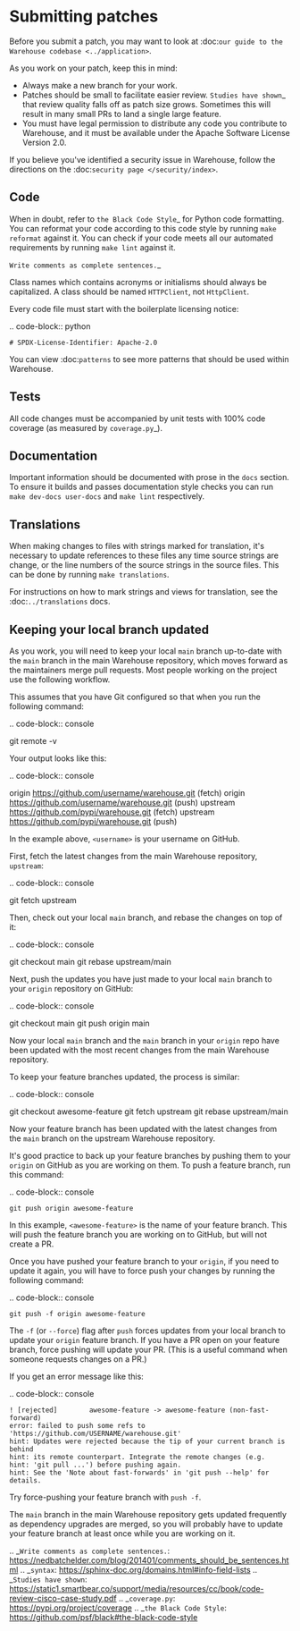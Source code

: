 Submitting patches
==================

Before you submit a patch, you may want to look at :doc:`our guide to the
Warehouse codebase <../application>`.

As you work on your patch, keep this in mind:

* Always make a new branch for your work.
* Patches should be small to facilitate easier review. `Studies have shown`_
  that review quality falls off as patch size grows. Sometimes this will result
  in many small PRs to land a single large feature.
* You must have legal permission to distribute any code you contribute to
  Warehouse, and it must be available under the Apache Software License Version
  2.0.

If you believe you've identified a security issue in Warehouse, follow the
directions on the :doc:`security page </security/index>`.

Code
----

When in doubt, refer to `the Black Code Style`_ for Python code formatting. You
can reformat your code according to this code style by running ``make reformat``
against it. You can check if your code meets all our automated requirements by
running ``make lint`` against it.

`Write comments as complete sentences.`_

Class names which contains acronyms or initialisms should always be
capitalized. A class should be named ``HTTPClient``, not ``HttpClient``.

Every code file must start with the boilerplate licensing notice:

.. code-block:: python

    # SPDX-License-Identifier: Apache-2.0

You can view :doc:`patterns` to see more patterns that should be used within
Warehouse.


Tests
-----

All code changes must be accompanied by unit tests with 100% code coverage (as
measured by `coverage.py`_).


Documentation
-------------

Important information should be documented with prose in the ``docs`` section.
To ensure it builds and passes documentation style checks you can run
``make dev-docs user-docs`` and ``make lint`` respectively.


Translations
------------

When making changes to files with strings marked for translation, it's
necessary to update references to these files any time source strings are change, or the
line numbers of the source strings in the source files. This can be done by running ``make translations``.

For instructions on how to mark strings and views for translation,
see the :doc:`../translations` docs.


Keeping your local branch updated
---------------------------------

As you work, you will need to keep your local ``main`` branch up-to-date with
the ``main`` branch in the main Warehouse repository, which moves forward as
the maintainers merge pull requests. Most people working on the project use
the following workflow.

This assumes that you have Git configured so that when you run the following
command:

.. code-block:: console

  git remote -v

Your output looks like this:

.. code-block:: console

  origin  https://github.com/username/warehouse.git (fetch)
  origin  https://github.com/username/warehouse.git (push)
  upstream  https://github.com/pypi/warehouse.git (fetch)
  upstream  https://github.com/pypi/warehouse.git (push)


In the example above, ``<username>`` is your username on GitHub.

First, fetch the latest changes from the main Warehouse repository,
``upstream``:

.. code-block:: console

  git fetch upstream

Then, check out your local ``main`` branch, and rebase the changes on top of
it:

.. code-block:: console

  git checkout main
  git rebase upstream/main

Next, push the updates you have just made to your local ``main`` branch to
your ``origin`` repository on GitHub:

.. code-block:: console

  git checkout main
  git push origin main

Now your local ``main`` branch and the ``main`` branch in your ``origin``
repo have been updated with the most recent changes from the main Warehouse
repository.

To keep your feature branches updated, the process is similar:

.. code-block:: console

   git checkout awesome-feature
   git fetch upstream
   git rebase upstream/main

Now your feature branch has been updated with the latest changes from the
``main`` branch on the upstream Warehouse repository.

It's good practice to back up your feature branches by pushing them to your
``origin`` on GitHub as you are working on them. To push a feature branch,
run this command:

.. code-block:: console

    git push origin awesome-feature

In this example, ``<awesome-feature>`` is the name of your feature branch. This
will push the feature branch you are working on to GitHub, but will not
create a PR.

Once you have pushed your feature branch to your ``origin``, if you need to
update it again, you will have to force push your changes by running the
following command:

.. code-block:: console

    git push -f origin awesome-feature

The ``-f`` (or ``--force``) flag after ``push`` forces updates from your local
branch to update your ``origin`` feature branch. If you have a PR open on your
feature branch, force pushing will update your PR. (This is a useful command
when someone requests changes on a PR.)

If you get an error message like this:

.. code-block:: console

    ! [rejected]        awesome-feature -> awesome-feature (non-fast-forward)
    error: failed to push some refs to 'https://github.com/USERNAME/warehouse.git'
    hint: Updates were rejected because the tip of your current branch is behind
    hint: its remote counterpart. Integrate the remote changes (e.g.
    hint: 'git pull ...') before pushing again.
    hint: See the 'Note about fast-forwards' in 'git push --help' for details.

Try force-pushing your feature branch with ``push -f``.

The ``main`` branch in the main Warehouse repository gets updated frequently
as dependency upgrades are merged, so you will probably have to update your
feature branch at least once while you are working on it.


.. _`Write comments as complete sentences.`: https://nedbatchelder.com/blog/201401/comments_should_be_sentences.html
.. _`syntax`: https://sphinx-doc.org/domains.html#info-field-lists
.. _`Studies have shown`: https://static1.smartbear.co/support/media/resources/cc/book/code-review-cisco-case-study.pdf
.. _`coverage.py`: https://pypi.org/project/coverage
.. _`the Black Code Style`: https://github.com/psf/black#the-black-code-style
